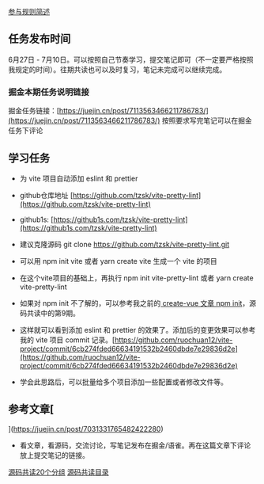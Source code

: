 [参与规则简述](https://www.yuque.com/ruochuan12/notice/gm51y6?view=doc_embed)
## 任务发布时间
6月27日 - 7月10日。可以按照自己节奏学习，提交笔记即可（不一定要严格按照我规定的时间）。往期共读也可以及时复习，笔记未完成可以继续完成。
### 掘金本期任务说明链接

掘金任务链接：[https://juejin.cn/post/7113563466211786783/](https://juejin.cn/post/7113563466211786783/)
按照要求写完笔记可以在掘金任务下评论
## 学习任务

- 为 vite 项目自动添加 eslint 和 prettier
- github仓库地址 [https://github.com/tzsk/vite-pretty-lint](https://github.com/tzsk/vite-pretty-lint)
- github1s: [https://github1s.com/tzsk/vite-pretty-lint](https://github1s.com/tzsk/vite-pretty-lint)
- 建议克隆源码 git clone https://github.com/tzsk/vite-pretty-lint.git

- 可以用 npm init vite 或者 yarn create vite 生成一个 vite 的项目
- 在这个vite项目的基础上，再执行 npm init vite-pretty-lint 或者 yarn create vite-pretty-lint
- 如果对 npm init 不了解的，可以参考我之前的[ create-vue 文章 npm init](https://juejin.cn/post/7018344866811740173#heading-2)，源码共读中的第9期。
- 这样就可以看到添加 eslint 和 prettier 的效果了。添加后的变更效果可以参考我的 vite 项目 commit 记录。[https://github.com/ruochuan12/vite-project/commit/6cb274fded66634191532b2460dbde7e29836d2e](https://github.com/ruochuan12/vite-project/commit/6cb274fded66634191532b2460dbde7e29836d2e)
- 学会此思路后，可以批量给多个项目添加一些配置或者修改文件等。
## 参考文章[
](https://juejin.cn/post/7031331765482422280)

- 看文章，看源码，交流讨论，写笔记发布在掘金/语雀。再在这篇文章下评论放上提交笔记的链接。


[源码共读20个分组](https://www.yuque.com/go/doc/56866898?view=doc_embed)
[源码共读目录](https://www.yuque.com/go/doc/55657026?view=doc_embed)
